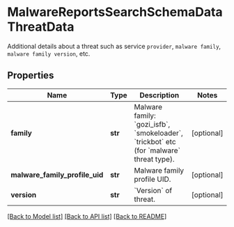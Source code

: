 # MalwareReportsSearchSchemaDataThreatData

Additional details about a threat such as service `provider`, `malware family`, `malware family version`, etc.

## Properties
Name | Type | Description | Notes
------------ | ------------- | ------------- | -------------
**family** | **str** | Malware family: &#x60;gozi_isfb&#x60;, &#x60;smokeloader&#x60;, &#x60;trickbot&#x60; etc (for &#x60;malware&#x60; threat type). | [optional] 
**malware_family_profile_uid** | **str** | Malware family profile UID. | [optional] 
**version** | **str** | &#x60;Version&#x60; of threat. | [optional] 

[[Back to Model list]](../README.md#documentation-for-models) [[Back to API list]](../README.md#documentation-for-api-endpoints) [[Back to README]](../README.md)


